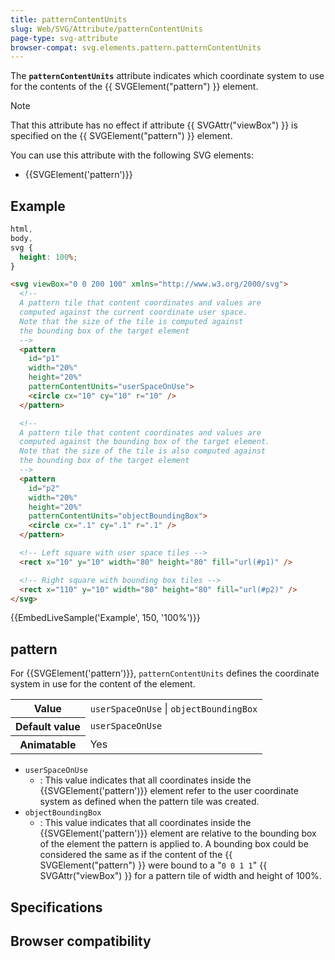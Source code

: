 ```yaml
---
title: patternContentUnits
slug: Web/SVG/Attribute/patternContentUnits
page-type: svg-attribute
browser-compat: svg.elements.pattern.patternContentUnits
---
```




The **`patternContentUnits`** attribute indicates which coordinate system to use for the contents of the {{ SVGElement("pattern") }} element.

> [!NOTE]
> That this attribute has no effect if attribute {{ SVGAttr("viewBox") }} is specified on the {{ SVGElement("pattern") }} element.

You can use this attribute with the following SVG elements:

- {{SVGElement('pattern')}}

## Example

```css hidden
html,
body,
svg {
  height: 100%;
}
```

```html
<svg viewBox="0 0 200 100" xmlns="http://www.w3.org/2000/svg">
  <!--
  A pattern tile that content coordinates and values are
  computed against the current coordinate user space.
  Note that the size of the tile is computed against
  the bounding box of the target element
  -->
  <pattern
    id="p1"
    width="20%"
    height="20%"
    patternContentUnits="userSpaceOnUse">
    <circle cx="10" cy="10" r="10" />
  </pattern>

  <!--
  A pattern tile that content coordinates and values are
  computed against the bounding box of the target element.
  Note that the size of the tile is also computed against
  the bounding box of the target element
  -->
  <pattern
    id="p2"
    width="20%"
    height="20%"
    patternContentUnits="objectBoundingBox">
    <circle cx=".1" cy=".1" r=".1" />
  </pattern>

  <!-- Left square with user space tiles -->
  <rect x="10" y="10" width="80" height="80" fill="url(#p1)" />

  <!-- Right square with bounding box tiles -->
  <rect x="110" y="10" width="80" height="80" fill="url(#p2)" />
</svg>
```

{{EmbedLiveSample('Example', 150, '100%')}}

## pattern

For {{SVGElement('pattern')}}, `patternContentUnits` defines the coordinate system in use for the content of the element.

<table class="properties">
  <tbody>
    <tr>
      <th scope="row">Value</th>
      <td><code>userSpaceOnUse</code> | <code>objectBoundingBox</code></td>
    </tr>
    <tr>
      <th scope="row">Default value</th>
      <td><code>userSpaceOnUse</code></td>
    </tr>
    <tr>
      <th scope="row">Animatable</th>
      <td>Yes</td>
    </tr>
  </tbody>
</table>

- `userSpaceOnUse`
  - : This value indicates that all coordinates inside the {{SVGElement('pattern')}} element refer to the user coordinate system as defined when the pattern tile was created.
- `objectBoundingBox`
  - : This value indicates that all coordinates inside the {{SVGElement('pattern')}} element are relative to the bounding box of the element the pattern is applied to. A bounding box could be considered the same as if the content of the {{ SVGElement("pattern") }} were bound to a "`0 0 1 1`" {{ SVGAttr("viewBox") }} for a pattern tile of width and height of 100%.

## Specifications



## Browser compatibility


